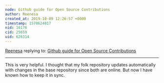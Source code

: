 ```yaml
---
node: Github guide for Open Source Contributions
author: Reenesa
created_at: 2019-10-09 12:26:57 +0000
timestamp: 1570624017
nid: 16176
cid: 25659
uid: 626314
---
```




[Reenesa](../profile/Reenesa) replying to: [Github guide for Open Source Contributions](../notes/stefannibrasil/04-20-2018/github-guide-for-open-source-contributions)

----
This is very helpful. I thought that my folk repository updates automatically with changes in the base repository since both are online. But now I
 have known how to keep it in sync.